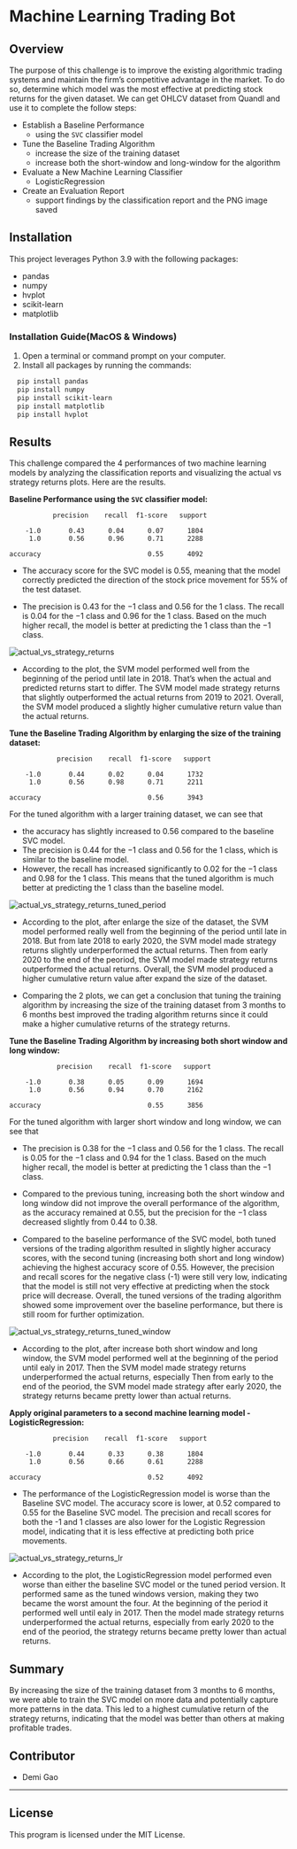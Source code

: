 # Machine Learning Trading Bot

## Overview
The purpose of this challenge is to improve the existing algorithmic trading systems and maintain the firm’s competitive advantage in the market. To do so, determine which model was the most effective at predicting stock returns for the given dataset.
We can get OHLCV dataset from Quandl and use it to complete the follow steps:

* Establish a Baseline Performance 
   - using the `SVC` classifier model
* Tune the Baseline Trading Algorithm 
   - increase the size of the training dataset
   - increase both the short-window and long-window for the algorithm
* Evaluate a New Machine Learning Classifier
   - LogisticRegression
* Create an Evaluation Report
   - support findings by the classification report and the PNG image saved
   
## Installation

This project leverages Python 3.9 with the following packages:

+ pandas
+ numpy
+ hvplot
+ scikit-learn
+ matplotlib

### Installation Guide(MacOS & Windows)

1.  Open a terminal or command prompt on your computer.
2.  Install all packages by running the commands: 

```bash
  pip install pandas 
  pip install numpy
  pip install scikit-learn
  pip install matplotlib
  pip install hvplot
```

## Results

This challenge compared the 4 performances of two machine learning models by analyzing the classification reports and visualizing the actual vs strategy returns plots. Here are the results.

**Baseline Performance using the `SVC` classifier model:**

               precision    recall  f1-score   support

        -1.0       0.43      0.04      0.07      1804
         1.0       0.56      0.96      0.71      2288

    accuracy                           0.55      4092
    

  * The accuracy score for the SVC model is 0.55, meaning that the model correctly predicted the direction of the stock price movement for 55% of the test dataset.

  * The precision is 0.43 for the −1 class and 0.56 for the 1 class. The recall is 0.04 for the −1 class and 0.96 for the 1 class. Based on the much higher recall, the model is better at predicting the 1 class than the −1 class.
 
![actual_vs_strategy_returns](actual_vs_strategy_returns.png)

  * According to the plot, the SVM model performed well from the beginning of the period until late in 2018. That’s when the actual and predicted returns start to differ. The SVM model made strategy returns that slightly outperformed the actual returns from 2019 to 2021. Overall, the SVM model produced a slightly higher cumulative return value than the actual returns.

**Tune the Baseline Trading Algorithm by enlarging the size of the training dataset:**
                 
                precision    recall  f1-score   support

        -1.0       0.44      0.02      0.04      1732
         1.0       0.56      0.98      0.71      2211

    accuracy                           0.56      3943
   

  For the tuned algorithm with a larger training dataset, we can see that 
  * the accuracy has slightly increased to 0.56 compared to the baseline SVC model. 
  * The precision is 0.44 for the −1 class and 0.56 for the 1 class, which is similar to the baseline model. 
  * However, the recall has increased significantly to 0.02 for the −1 class and 0.98 for the 1 class. This means that the tuned algorithm is much better at predicting the 1 class than the baseline model.
  
![actual_vs_strategy_returns_tuned_period](actual_vs_strategy_returns_tuned_period.png)

  * According to the plot, after enlarge the size of the dataset, the SVM model performed really well from the beginning of the period until late in 2018. But from late 2018 to early 2020, the SVM model made strategy returns slightly underperformed the actual returns. Then from early 2020 to the end of the peoriod, the SVM model made strategy returns outperformed the actual returns.  Overall, the SVM model produced a higher cumulative return value after expand the size of the dataset.
  
  * Comparing the 2 plots, we can get a conclusion that tuning the training algorithm by increasing the size of the training dataset from 3 months to 6 months best improved the trading algorithm returns since it could make a higher cumulative returns of the strategy returns.
  
  
**Tune the Baseline Trading Algorithm by increasing both short window and long window:**

                precision    recall  f1-score   support

        -1.0       0.38      0.05      0.09      1694
         1.0       0.56      0.94      0.70      2162

    accuracy                           0.55      3856
    
  
  For the tuned algorithm with larger short window and long window, we can see that 
  * The precision is 0.38 for the −1 class and 0.56 for the 1 class. The recall is 0.05 for the −1 class and 0.94 for the 1 class. Based on the much higher recall, the model is better at predicting the 1 class than the −1 class.

  * Compared to the previous tuning, increasing both the short window and long window did not improve the overall performance of the algorithm, as the accuracy remained at 0.55, but the precision for the −1 class decreased slightly from 0.44 to 0.38.
  
  * Compared to the baseline performance of the SVC model, both tuned versions of the trading algorithm resulted in slightly higher accuracy scores, with the second tuning (increasing both short and long window) achieving the highest accuracy score of 0.55. However, the precision and recall scores for the negative class (-1) were still very low, indicating that the model is still not very effective at predicting when the stock price will decrease. Overall, the tuned versions of the trading algorithm showed some improvement over the baseline performance, but there is still room for further optimization.

![actual_vs_strategy_returns_tuned_window](actual_vs_strategy_returns_tuned_window.png)

  * According to the plot, after increase both short window and long window, the SVM model performed well at the beginning of the period until ealy in 2017. Then the SVM model made strategy returns underperformed the actual returns, especially  Then from early  to the end of the peoriod, the SVM model made strategy after early 2020, the strategy returns became pretty lower than actual returns.
  
**Apply original parameters to a second machine learning model - LogisticRegression:**

               precision    recall  f1-score   support

        -1.0       0.44      0.33      0.38      1804
         1.0       0.56      0.66      0.61      2288

    accuracy                           0.52      4092
    
  * The performance of the LogisticRegression model is worse than the Baseline SVC model. The accuracy score is lower, at 0.52 compared to 0.55 for the Baseline SVC model. The precision and recall scores for both the -1 and 1 classes are also lower for the Logistic Regression model, indicating that it is less effective at predicting both price movements.

![actual_vs_strategy_returns_lr](actual_vs_strategy_returns_lr.png)

   * According to the plot, the LogisticRegression model performed even worse than either the baseline SVC model or the tuned period version. It performed same as the tuned windows version, making they two became the worst amount the four. At the beginning of the period it performed well until ealy in 2017. Then the model made strategy returns underperformed the actual returns, especially from early 2020 to the end of the peoriod, the strategy returns became pretty lower than actual returns.

  
## Summary

By increasing the size of the training dataset from 3 months to 6 months, we were able to train the SVC model on more data and potentially capture more patterns in the data. This led to a highest cumulative return of the strategy returns, indicating that the model was better than others at making profitable trades.


## Contributor
* Demi Gao
---

## License
This program is licensed under the MIT License.